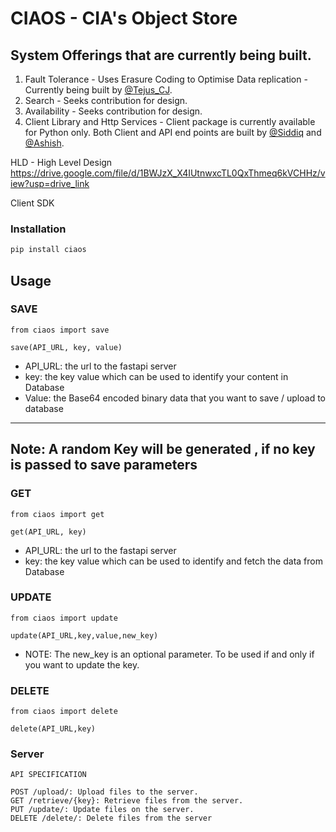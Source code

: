 # CIAOS - CIA's Object Store

## System Offerings that are currently being built. 
1. Fault Tolerance - Uses Erasure Coding to Optimise Data replication - Currently being built by [@Tejus_CJ](https://github.com/Tejas-ChandraShekarRaju).
2. Search - Seeks contribution for design.
3. Availability - Seeks contribution for design.
4. Client Library and Http Services - Client package is currently available for Python only. Both Client and API end points are built by [@Siddiq](https://github.com/noobed-max) and [@Ashish](https://github.com/Ashish9738).

HLD - High Level Design
https://drive.google.com/file/d/1BWJzX_X4IUtnwxcTL0QxThmeq6kVCHHz/view?usp=drive_link

Client SDK

### Installation

```bash
pip install ciaos
```

## Usage

### SAVE

```
from ciaos import save

save(API_URL, key, value)
```

- API_URL: the url to the fastapi server
- key: the key value which can be used to identify your content in Database
- Value: the Base64 encoded binary data that you want to save / upload to database

---

## Note: A random Key will be generated , if no key is passed to save parameters

### GET

```
from ciaos import get

get(API_URL, key)
```

- API_URL: the url to the fastapi server
- key: the key value which can be used to identify and fetch the data from Database

### UPDATE

```
from ciaos import update

update(API_URL,key,value,new_key)
```

- NOTE: The new_key is an optional parameter. To be used if and only if you want to update the key.

### DELETE

```
from ciaos import delete

delete(API_URL,key)
```

### Server

```
API SPECIFICATION

POST /upload/: Upload files to the server.
GET /retrieve/{key}: Retrieve files from the server.
PUT /update/: Update files on the server.
DELETE /delete/: Delete files from the server

```
